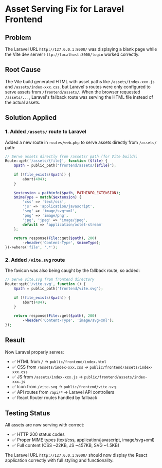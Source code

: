 # Asset Serving Fix for Laravel Frontend

## Problem
The Laravel URL `http://127.0.0.1:8000/` was displaying a blank page while the Vite dev server `http://localhost:3000/login` worked correctly.

## Root Cause
The Vite build generated HTML with asset paths like `/assets/index-xxx.js` and `/assets/index-xxx.css`, but Laravel's routes were only configured to serve assets from `/frontend/assets/`. When the browser requested `/assets/...`, Laravel's fallback route was serving the HTML file instead of the actual assets.

## Solution Applied

### 1. Added `/assets/` route to Laravel
Added a new route in `routes/web.php` to serve assets directly from `/assets/` path:

```php
// Serve assets directly from /assets/ path (for Vite builds)
Route::get('/assets/{file}', function ($file) {
    $path = public_path("frontend/assets/{$file}");
    
    if (!file_exists($path)) {
        abort(404);
    }
    
    $extension = pathinfo($path, PATHINFO_EXTENSION);
    $mimeType = match($extension) {
        'css' => 'text/css',
        'js' => 'application/javascript',
        'svg' => 'image/svg+xml',
        'png' => 'image/png',
        'jpg', 'jpeg' => 'image/jpeg',
        default => 'application/octet-stream'
    };
    
    return response(File::get($path), 200)
        ->header('Content-Type', $mimeType);
})->where('file', '.*');
```

### 2. Added `/vite.svg` route  
The favicon was also being caught by the fallback route, so added:

```php
// Serve vite.svg from frontend directory
Route::get('/vite.svg', function () {
    $path = public_path('frontend/vite.svg');
    
    if (!file_exists($path)) {
        abort(404);
    }
    
    return response(File::get($path), 200)
        ->header('Content-Type', 'image/svg+xml');
});
```

## Result
Now Laravel properly serves:
- ✅ HTML from `/` → `public/frontend/index.html`
- ✅ CSS from `/assets/index-xxx.css` → `public/frontend/assets/index-xxx.css`
- ✅ JS from `/assets/index-xxx.js` → `public/frontend/assets/index-xxx.js` 
- ✅ Icon from `/vite.svg` → `public/frontend/vite.svg`
- ✅ API routes from `/api/*` → Laravel API controllers
- ✅ React Router routes handled by fallback

## Testing Status
All assets are now serving with correct:
- ✅ HTTP 200 status codes
- ✅ Proper MIME types (text/css, application/javascript, image/svg+xml)
- ✅ Full content (CSS ~22KB, JS ~457KB, SVG ~1.5KB)

The Laravel URL `http://127.0.0.1:8000/` should now display the React application correctly with full styling and functionality.

